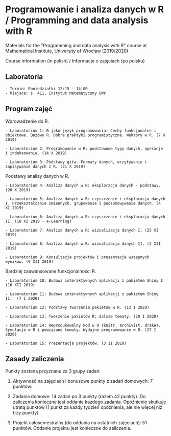 # Programowanie i analiza danych w R / Programming and data analysis with R

Materials for the "Programming and data analysis with R" course at Mathematical Institute, University of Wrocław (2019/2020)

Course information (in polish) / Informacje o zajęciach (po polsku)

## Laboratoria

    - Termin: Poniedziałki 12:15 — 14:00
    - Miejsce: s. 411, Instytut Matematyczny UWr
    
## Program zajęć    

Wprowadzenie do R.

    - Laboratorium 1: R jako język programowania. Cechy funkcjonalne i obiektowe. Bazowy R. Dobre praktyki programistyczne. Wektory w R. (7 X 2019)
    
    - Laboratorium 2: Programowanie w R: podstawowe typy danych, operacje i indeksowanie. (14 X 2019)
    
    - Laboratorium 3: Podstawy gita. Formaty danych, wczytywanie i zapisywanie danych z R. (21 X 2019)
    
Podstawy analizy danych w R.
    
    - Laboratorium 4: Analiza danych w R: eksploracja danych - podstawy. (28 X 2019)
    
    - Laboratorium 5: Analiza danych w R: czyszczenie i eksploracja danych I. Przekształcanie zmiennych, grupowanie i podsumowywanie danych. (4 XI 2019)
     
    - Laboratorium 6: Analiza danych w R: czyszczenie i eksploracja danych II. (18 XI 2019 - e-Learning)
    
    - Laboratorium 7: Analiza danych w R: wizualizacja danych I. (25 XI 2019)
    
    - Laboratorium 8: Analiza danych w R: wizualizacja danych II. (2 XII 2019)
    
    - Laboratorium 9: Konsultacja projektów i prezentacja wstępnych wyników. (9 XII 2019)
    
Bardziej zaawansowane funkcjonalności R.
    
    - Laboratorium 10: Budowa interaktywnych aplikacji z pakietem Shiny I (16 XII 2019)
    
    - Laboratorium 11: Budowa interaktywnych aplikacji z pakietem Shiny II.  (7 I 2020)
    
    - Laboratorium 12: Podstawy tworzenia pakietów w R. (13 I 2020)
    
    - Laboratorium 13: Tworzenie pakietów R: dalsze tematy. (20 I 2020)
    
    - Laboratorium 14: Reprodukowalny kod w R (knitr, archivist, drake). Symulacje w R i powiązane tematy. Wydajne programowanie w R. (27 I 2020)
    
    - Laboratorium 15: Prezentacja projektów. (3 II 2020)
    
    
## Zasady zaliczenia

Punkty zostaną przyznane za 3 grupy zadań:

1. Aktywność na zajęciach i bonusowe punkty z zadań domowych: 7 punktów.

2. Zadania domowe: 14 zadań po 3 punkty (razem 42 punkty). Do zaliczenia konieczne jest oddanie każdego zadania. 
   Opóźnienie skutkuje utratą punktów (1 punkt za każdy tydzień opóźnienia, ale nie więcej niż trzy punkty).

3. Projekt całosemestralny (do oddania na ostatnich zajęciach): 51 punktów. Oddanie projektu jest konieczne do zaliczenia.
